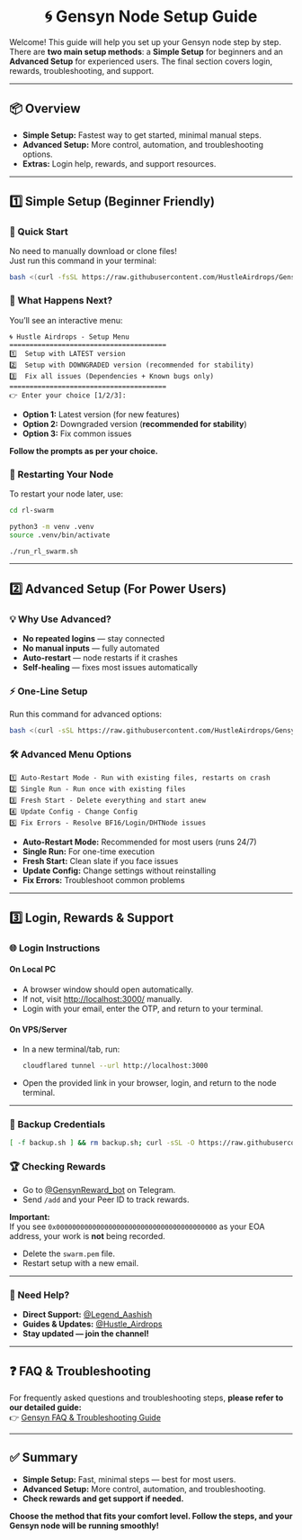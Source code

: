 <div align="center">

# 🌀 Gensyn Node Setup Guide

</div>

Welcome! This guide will help you set up your Gensyn node step by step. There are **two main setup methods**: a **Simple Setup** for beginners and an **Advanced Setup** for experienced users. The final section covers login, rewards, troubleshooting, and support.

---

## 📦 Overview

- **Simple Setup:** Fastest way to get started, minimal manual steps.
- **Advanced Setup:** More control, automation, and troubleshooting options.
- **Extras:** Login help, rewards, and support resources.

---

## 1️⃣ Simple Setup (Beginner Friendly)

### 🚀 Quick Start

No need to manually download or clone files!  
Just run this command in your terminal:

```bash
bash <(curl -fsSL https://raw.githubusercontent.com/HustleAirdrops/Gensyn-Advanced-Solutions/main/installation.sh)
```

### 📝 What Happens Next?

You’ll see an interactive menu:

```
🌀 Hustle Airdrops - Setup Menu
=======================================
1️⃣  Setup with LATEST version  
2️⃣  Setup with DOWNGRADED version (recommended for stability)  
3️⃣  Fix all issues (Dependencies + Known bugs only)  
=======================================
👉 Enter your choice [1/2/3]:
```

- **Option 1:** Latest version (for new features)
- **Option 2:** Downgraded version (**recommended for stability**)
- **Option 3:** Fix common issues

**Follow the prompts as per your choice.**

### 🔄 Restarting Your Node

To restart your node later, use:

```bash
cd rl-swarm
```
```bash
python3 -m venv .venv
source .venv/bin/activate
```
```bash
./run_rl_swarm.sh
```

---

## 2️⃣ Advanced Setup (For Power Users)

### 💡 Why Use Advanced?

- **No repeated logins** — stay connected
- **No manual inputs** — fully automated
- **Auto-restart** — node restarts if it crashes
- **Self-healing** — fixes most issues automatically

### ⚡ One-Line Setup

Run this command for advanced options:

```bash
bash <(curl -sSL https://raw.githubusercontent.com/HustleAirdrops/Gensyn-Advanced-Solutions/main/advanced.sh)
```

### 🛠️ Advanced Menu Options

```
1️⃣ Auto-Restart Mode - Run with existing files, restarts on crash
2️⃣ Single Run - Run once with existing files
3️⃣ Fresh Start - Delete everything and start anew
4️⃣ Update Config - Change Config
5️⃣ Fix Errors - Resolve BF16/Login/DHTNode issues
```

- **Auto-Restart Mode:** Recommended for most users (runs 24/7)
- **Single Run:** For one-time execution
- **Fresh Start:** Clean slate if you face issues
- **Update Config:** Change settings without reinstalling
- **Fix Errors:** Troubleshoot common problems

---

## 3️⃣ Login, Rewards & Support

### 🌐 Login Instructions

#### On Local PC

- A browser window should open automatically.
- If not, visit [http://localhost:3000/](http://localhost:3000/) manually.
- Login with your email, enter the OTP, and return to your terminal.

#### On VPS/Server

- In a new terminal/tab, run:
    ```bash
    cloudflared tunnel --url http://localhost:3000
    ```
- Open the provided link in your browser, login, and return to the node terminal.

---

### 🔐 Backup Credentials
```bash
[ -f backup.sh ] && rm backup.sh; curl -sSL -O https://raw.githubusercontent.com/zunxbt/gensyn-testnet/main/backup.sh && chmod +x backup.sh && ./backup.sh
```

### 🏆 Checking Rewards

- Go to [@GensynReward_bot](https://t.me/GensynReward_bot) on Telegram.
- Send `/add` and your Peer ID to track rewards.

**Important:**  
If you see `0x0000000000000000000000000000000000000000` as your EOA address, your work is **not** being recorded.

- Delete the `swarm.pem` file.
- Restart setup with a new email.

---

### 💬 Need Help?

- **Direct Support:** [@Legend_Aashish](https://t.me/Legend_Aashish)
- **Guides & Updates:** [@Hustle_Airdrops](https://t.me/Hustle_Airdrops)
- **Stay updated — join the channel!**

---

## ❓ FAQ & Troubleshooting

For frequently asked questions and troubleshooting steps, **please refer to our detailed guide:**  
👉 [Gensyn FAQ & Troubleshooting Guide](./gensyn-faq-troubleshooting.md)

---

## ✅ Summary

- **Simple Setup:** Fast, minimal steps — best for most users.
- **Advanced Setup:** More control, automation, and troubleshooting.
- **Check rewards and get support if needed.**

**Choose the method that fits your comfort level. Follow the steps, and your Gensyn node will be running smoothly!** 
